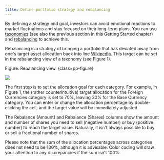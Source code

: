 ```yaml
---
title: Define portfolio strategy and rebalancing
---
```


By defining a strategy and goal, investors can avoid emotional reactions to market fluctuations and stay focused on their long-term plans. You can use [taxonomies](../reference/view/taxonomies/index.md) (see also the previous section in this Getting Started chapter) and [rebalancing](../reference/view/taxonomies/using-taxonomies.md#rebalancing-view) to achieve this.

Rebalancing is a strategy of bringing a portfolio that has deviated away from one's target asset allocation back into line [Wikipedia](https://en.wikipedia.org/wiki/Rebalancing_investments). This target can be set in the rebalancing view of a taxonomy (see Figure 1).

Figure: Rebalancing view. {class=pp-figure}

![](../reference/view/taxonomies/images/taxonomies-rebalancing.png)

The first step is to set the allocation goal for each category. For example, in Figure 1, the (rather counterintuitive) target allocation for the Foreign Currencies category is set to 70%, leaving 30% for the Base Currency category. You can enter or change the allocation percentage by double-clicking the cell, and the target value will be immediately adjusted.

The Rebalance (Amount) and Rebalance (Shares) columns show the amount and number of shares you need to sell (negative number) or buy (positive number) to reach the target value. Naturally, it isn't always possible to buy or sell a fractional number of shares.

Please note that the sum of the allocation percentages across categories does not need to be 100%, although it is advisable. Color coding will draw your attention to any discrepancies if the sum isn't 100%.